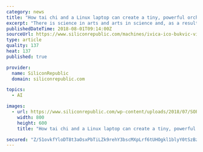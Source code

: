 ```yaml
---
category: news
title: "How tai chi and a Linux laptop can create a tiny, powerful orchestra"
excerpt: "There is science in arts and arts in science and, as a result, my creative and educational focus is in the integrative design, engineering, arts and science (IDEAS). Can ... new ways to represent data through sound, lowering cognitive load in time ..."
publishedDateTime: 2018-08-01T09:14:00Z
sourceUrl: https://www.siliconrepublic.com/machines/ivica-ico-bukvic-virgina-tech
type: article
quality: 137
heat: 137
published: true

provider:
  name: SiliconRepublic
  domain: siliconrepublic.com

topics:
  - AI

images:
  - url: https://www.siliconrepublic.com/wp-content/uploads/2018/07/SOPA_Headshot_3_Ico.jpg
    width: 800
    height: 600
    title: "How tai chi and a Linux laptop can create a tiny, powerful orchestra"

secured: "Z/51ovkfYloDT8t3aOsxPbTiLZk9rehY3bscMXpLrf6tUHOgkl1blyY0tSzBzsIlzqveyiJmERFMGfbQ2TkGkGh5I98lMdII8AazHRolGhtaXafhQFE0daxHiLU1MIl7RVe3nfRx79hUwdyixtmxcOSnTrL5yZD3yi2z80WMzQF3GG68MTtJBbHYF4t9iX7hGijtkTvJd1CipB0P9Evnpk54uF332rjiflijBs0gBDdkkqNcuwfoPM6/is1xcW5UbuWYBtsBvjQzsWR9M0afyw==;m/R5gTsUWA/ZgZVLMYEn6w=="
---
```


